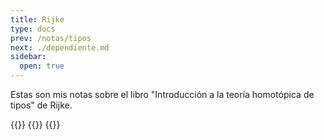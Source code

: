 ```yaml
---
title: Rijke
type: docs
prev: /notas/tipos
next: ./dependiente.md
sidebar:
  open: true
---
```


Estas son mis notas sobre el libro "Introducción a la teoría homotópica de tipos" de 
Rijke.

{{<cards>}}
  {{<card link="dependiente" title="Teoría de tipos dependiente" icon="pencil">}}
{{</cards>}}
